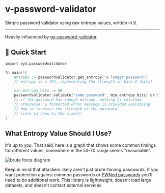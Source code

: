 # v-password-validator

Simple password validator using raw entropy values, written in [V](https://vlang.io/).

---

Heavily influenced by [go-password-validator](https://github.com/wagslane/go-password-validator)

## 🚀 Quick Start

```v
import xy3.passwordvalidator

fn main(){
    entropy := passwordvalidator.get_entropy("a longer password")
    // entropy is a f64, representing the strength in base 2 (bits)

    min_entropy_bits := 60
    passwordvalidator.validate("some password", min_entropy_bits) or { panic(err) }
    // if the password has enough entropy, nothing is returned
    // otherwise, a formatted error message is provided explaining
    // how to increase the strength of the password
    // (safe to show to the client)
}
```

## What Entropy Value Should I Use?

It's up to you. That said, here is a graph that shows some common timings for different values, somewhere in the 50-70 range seems "reasonable".

![brute force diagram](https://blog.braincoke.fr/assets/images/security/password_entropy_small.png)

Keep in mind that attackers likely aren't just brute-forcing passwords, if you want protection against common passwords or [PWNed passwords](https://haveibeenpwned.com/) you'll need to do additional work. This library is lightweight, doesn't load large datasets, and doesn't contact external services.

